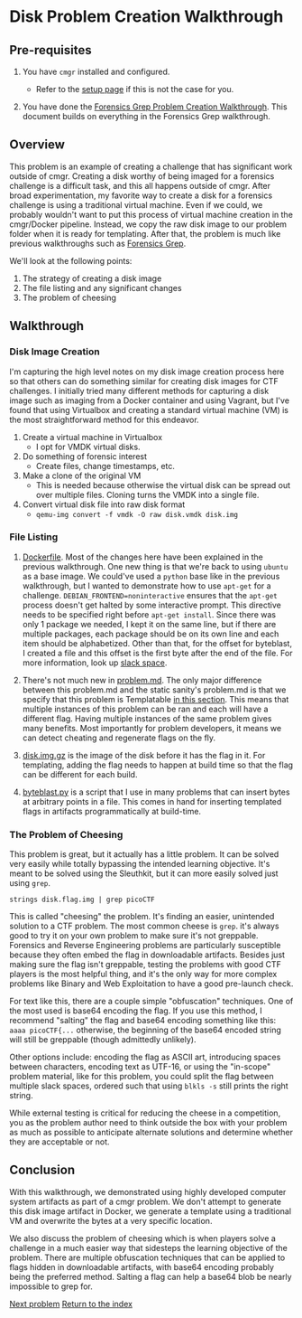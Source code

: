 # Disk Problem Creation Walkthrough

## Pre-requisites

1. You have `cmgr` installed and configured.
    - Refer to the [setup page](/setup-cmgr) if this is not the case for you.

2. You have done the [Forensics Grep Problem Creation
   Walkthrough](/example-problems/forensics-grep). This document builds on
   everything in the Forensics Grep walkthrough.

## Overview

This problem is an example of creating a challenge that has significant work
outside of cmgr. Creating a disk worthy of being imaged for a forensics
challenge is a difficult task, and this all happens outside of cmgr. After broad
experimentation, my favorite way to create a disk for a forensics challenge is
using a traditional virtual machine. Even if we could, we probably wouldn't want
to put this process of virtual machine creation in the cmgr/Docker pipeline.
Instead, we copy the raw disk image to our problem folder when it is ready for
templating. After that, the problem is much like previous walkthroughs such as
[Forensics Grep](/example-problems/forensics-grep/).

We'll look at the following points:

1. The strategy of creating a disk image
1. The file listing and any significant changes
1. The problem of cheesing

## Walkthrough

### Disk Image Creation

I'm capturing the high level notes on my disk image creation process here so
that others can do something similar for creating disk images for CTF
challenges. I initially tried many different methods for capturing a disk image
such as imaging from a Docker container and using Vagrant, but I've found that
using Virtualbox and creating a standard virtual machine (VM) is the most
straightforward method for this endeavor.

1. Create a virtual machine in Virtualbox
   - I opt for VMDK virtual disks.
2. Do something of forensic interest
   - Create files, change timestamps, etc.
3. Make a clone of the original VM
   - This is needed because otherwise the virtual disk can be spread out over
     multiple files. Cloning turns the VMDK into a single file.
4. Convert virtual disk file into raw disk format
   - `qemu-img convert -f vmdk -O raw disk.vmdk disk.img`

### File Listing

1. [Dockerfile](/example-problems/forensics-disk/Dockerfile). Most of the
   changes here have been explained in the previous walkthrough. One new thing
   is that we're back to using `ubuntu` as a base image. We could've used a
   `python` base like in the previous walkthrough, but I wanted to demonstrate
   how to use `apt-get` for a challenge. `DEBIAN_FRONTEND=noninteractive`
   ensures that the `apt-get` process doesn't get halted by some interactive
   prompt. This directive needs to be specified right before `apt-get install`.
   Since there was only 1 package we needed, I kept it on the same line, but if
   there are multiple packages, each package should be on its own line and each
   item should be alphabetized. Other than that, for the offset for byteblast, I
   created a file and this offset is the first byte after the end of the file.
   For more information, look up [slack
   space](https://stackoverflow.com/a/71760523/4798333).

1. There's not much new in
   [problem.md](/example-problems/forensics-disk/problem.md). The only major
   difference between this problem.md and the static sanity's problem.md is that
   we specify that this problem is Templatable [in this
   section](/example-problems/forensics-disk/problem.md#forensics-disk). This
   means that multiple instances of this problem can be ran and each will have a
   different flag. Having multiple instances of the same problem gives many
   benefits. Most importantly for problem developers, it means we can detect
   cheating and regenerate flags on the fly.

1. [disk.img.gz](/example-problems/forensics-disk/disk.img.gz) is the image of
   the disk before it has the flag in it. For templating, adding the flag needs
   to happen at build time so that the flag can be different for each build.

1. [byteblast.py](/example-problems/forensics-disk/byteblast.py) is a script
   that I use in many problems that can insert bytes at arbitrary points in a
   file. This comes in hand for inserting templated flags in artifacts
   programmatically at build-time.

### The Problem of Cheesing

This problem is great, but it actually has a little problem. It can be solved
very easily while totally bypassing the intended learning objective. It's meant
to be solved using the Sleuthkit, but it can more easily solved just using
`grep`.

`strings disk.flag.img | grep picoCTF`

This is called "cheesing" the problem. It's finding an easier, unintended
solution to a CTF problem. The most common cheese is `grep`. it's always good to
try it on your own problem to make sure it's not greppable. Forensics and
Reverse Engineering problems are particularly susceptible because they often
embed the flag in downloadable artifacts. Besides just making sure the flag
isn't greppable, testing the problems with good CTF players is the most helpful
thing, and it's the only way for more complex problems like Binary and Web
Exploitation to have a good pre-launch check.

For text like this, there are a couple simple "obfuscation" techniques. One of
the most used is base64 encoding the flag. If you use this method, I recommend
"salting" the flag and base64 encoding something like this: `aaaa picoCTF{...`
otherwise, the beginning of the base64 encoded string will still be greppable
(though admittedly unlikely).

Other options include: encoding the flag as ASCII art, introducing spaces
between characters, encoding text as UTF-16, or using the "in-scope" problem
material, like for this problem, you could split the flag between multiple slack
spaces, ordered such that using `blkls -s` still prints the right string.

While external testing is critical for reducing the cheese in a competition, you
as the problem author need to think outside the box with your problem as much as
possible to anticipate alternate solutions and determine whether they are
acceptable or not.

## Conclusion

With this walkthrough, we demonstrated using highly developed computer system
artifacts as part of a cmgr problem. We don't attempt to generate this disk
image artifact in Docker, we generate a template using a traditional VM and
overwrite the bytes at a very specific location.

We also discuss the problem of cheesing which is when players solve a challenge
in a much easier way that sidesteps the learning objective of the problem. There
are multiple obfuscation techniques that can be applied to flags hidden in
downloadable artifacts, with base64 encoding probably being the preferred
method. Salting a flag can help a base64 blob be nearly impossible to grep for.

[Next problem](/example-problems/web-css)
[Return to the index](/example-problems#example-problems)
